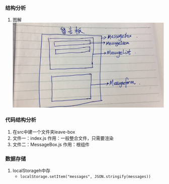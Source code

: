 ### 结构分析
1. 图解
![leave](media/leave.jpeg)


### 代码结构分析
1. 在src中建一个文件夹leave-box
2. 文件一：index.js   作用：一般整合文件，只需要渲染
3. 文件二：MessageBox.js  作用：根组件

### 数据存储
1. localStorageh中存
    - `localStorage.setItem("messages", JSON.stringify(messages))`

